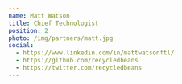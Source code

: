 ```yaml
---
name: Matt Watson
title: Chief Technologist
position: 2
photo: /img/partners/matt.jpg
social: 
  - https://www.linkedin.com/in/mattwatsonftl/
  - https://github.com/recycledbeans
  - https://twitter.com/recycledbeans
---
```

